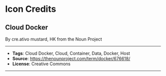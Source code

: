 # Icon Credits
## Cloud Docker
By cre.ativo mustard, HK from the Noun Project

---

* **Tags**: Cloud Docker, Cloud, Container, Data, Docker, Host
* **Source**: https://thenounproject.com/term/docker/676618/
* **License**: Creative Commons

---